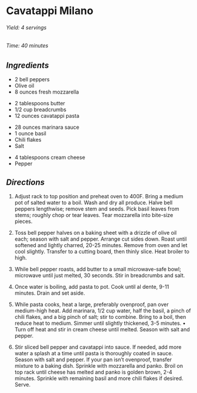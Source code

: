 # Cavatappi Milano

######  Yield: 4 servings
######  Time:  40 minutes

##  *Ingredients*
- 2 bell peppers
- Olive oil
- 8 ounces fresh mozzarella
<!--  -->
- 2 tablespoons butter
- 1/2 cup breadcrumbs
- 12 ounces cavatappi pasta
<!--  -->
- 28 ounces marinara sauce
- 1 ounce basil
- Chili flakes
- Salt
<!--  -->
- 4 tablespoons cream cheese
- Pepper

##  *Directions*
1. Adjust rack to top position and preheat oven to 400F. Bring a medium pot of salted water to a boil. Wash and dry all produce. Halve bell peppers lengthwise; remove stem and seeds. Pick basil leaves from stems; roughly chop or tear leaves. Tear mozzarella into bite-size pieces.

2. Toss bell pepper halves on a baking sheet with a drizzle of olive oil each; season with salt and pepper. Arrange cut sides down. Roast until softened and lightly charred, 20-25 minutes. Remove from oven and let cool slightly. Transfer to a cutting board, then thinly slice. Heat broiler to high.

3. While bell pepper roasts, add butter to a small microwave-safe bowl; microwave until just melted, 30 seconds. Stir in breadcrumbs and salt.

4. Once water is boiling, add pasta to pot. Cook until al dente, 9-11 minutes. Drain and set aside.

5. While pasta cooks, heat a large, preferably ovenproof, pan over medium-high heat. Add marinara, 1/2 cup water, half the basil, a pinch of chili flakes, and a big pinch of salt; stir to combine. Bring to a boil, then reduce heat to medium. Simmer until slightly thickened, 3-5 minutes. • Turn off heat and stir in cream cheese until melted. Season with salt and pepper.

6. Stir sliced bell pepper and cavatappi into sauce. If needed, add more water a splash at a time until pasta is thoroughly coated in sauce. Season with salt and pepper. If your pan isn’t ovenproof, transfer mixture to a baking dish. Sprinkle with mozzarella and panko. Broil on top rack until cheese has melted and panko is golden brown, 2-4 minutes. Sprinkle with remaining basil and more chili flakes if desired. Serve.